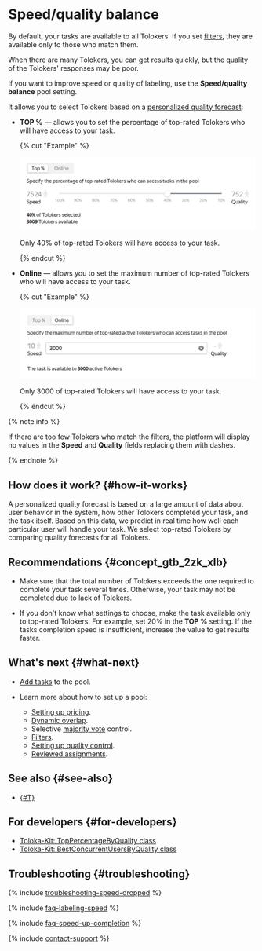 # Speed/quality balance

By default, your tasks are available to all Tolokers. If you set [filters](filters.md), they are available only to those who match them.

When there are many Tolokers, you can get results quickly, but the quality of the Tolokers' responses may be poor.

If you want to improve speed or quality of labeling, use the **Speed/quality balance** pool setting.

It allows you to select Tolokers based on a [personalized quality forecast](../../glossary.md#personilized-quality-forecast):

- **TOP %** — allows you to set the percentage of top-rated Tolokers who will have access to your task.

  {% cut "Example" %}

  ![](../_images/location-job/adjust_percentage_top.png)

  Only 40% of top-rated Tolokers will have access to your task.

  {% endcut %}

- **Online** — allows you to set the maximum number of top-rated Tolokers who will have access to your task.

  {% cut "Example" %}

  ![](../_images/location-job/adjust_percentage_online.png)

  Only 3000 of top-rated Tolokers will have access to your task.

  {% endcut %}

{% note info %}

If there are too few Tolokers who match the filters, the platform will display no values in the **Speed** and **Quality** fields replacing them with dashes.

{% endnote %}

## How does it work? {#how-it-works}

A personalized quality forecast is based on a large amount of data about user behavior in the system, how other Tolokers completed your task, and the task itself. Based on this data, we predict in real time how well each particular user will handle your task. We select top-rated Tolokers by comparing quality forecasts for all Tolokers.

## Recommendations {#concept_gtb_2zk_xlb}

- Make sure that the total number of Tolokers exceeds the one required to complete your task several times. Otherwise, your task may not be completed due to lack of Tolokers.

- If you don't know what settings to choose, make the task available only to top-rated Tolokers. For example, set 20% in the **TOP %** setting. If the tasks completion speed is insufficient, increase the value to get results faster.

## What's next {#what-next}

- [Add tasks](pool.md) to the pool.
- Learn more about how to set up a pool:

    - [Setting up pricing](dynamic-pricing.md).
    - [Dynamic overlap](dynamic-overlap.md).
    - Selective [majority vote](selective-mvote.md) control.
    - [Filters](filters.md).
    - [Setting up quality control](qa-pool-settings.md).
    - [Reviewed assignments](offline-accept.md).

## See also {#see-also}

- [{#T}](nav.md)

## For developers {#for-developers}

- [Toloka-Kit: TopPercentageByQuality class](../../toloka-kit/reference/toloka.client.pool.speed_quality_balance_config.TopPercentageByQuality.md)
- [Toloka-Kit: BestConcurrentUsersByQuality class](../../toloka-kit/reference/toloka.client.pool.speed_quality_balance_config.BestConcurrentUsersByQuality.md)

## Troubleshooting {#troubleshooting}

{% include [troubleshooting-speed-dropped](../_includes/troubleshooting/pool-setup/speed-dropped.md) %}

{% include [faq-labeling-speed](../_includes/faq/project-settings/labeling-speed.md) %}

{% include [faq-speed-up-completion](../_includes/faq/pool-setup/speed-up-completion.md) %}

{% include [contact-support](../_includes/contact-support.md) %}